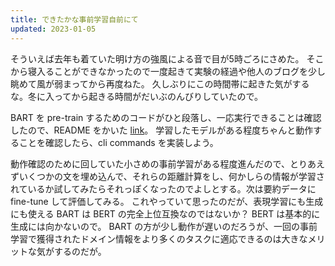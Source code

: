 ```yaml
---
title: できたかな事前学習自前にて
updated: 2023-01-05
---
```


そういえば去年も着ていた明け方の強風による音で目が5時ごろにさめた。
そこから寝入ることができなかったので一度起きて実験の経過や他人のブログを少し眺めて風が弱まってから再度ねた。
久しぶりにこの時間帯に起きた気がするな。冬に入ってから起きる時間がだいぶのんびりしていたので。

BART を pre-train するためのコードがひと段落し、一応実行できることは確認したので、README をかいた [link](https://github.com/sobamchan/engawa)。
学習したモデルがある程度ちゃんと動作することを確認したら、cli commands を実装しよう。

動作確認のために回していた小さめの事前学習がある程度進んだので、とりあえずいくつかの文を埋め込んで、それらの距離計算をし、何かしらの情報が学習されているか試してみたらそれっぽくなったのでよしとする。次は要約データに fine-tune して評価してみる。
これやっていて思ったのだが、表現学習にも生成にも使える BART は BERT の完全上位互換なのではないか？ BERT は基本的に生成には向かないので。
BART の方が少し動作が遅いのだろうが、一回の事前学習で獲得されたドメイン情報をより多くのタスクに適応できるのは大きなメリットな気がするのだが。
